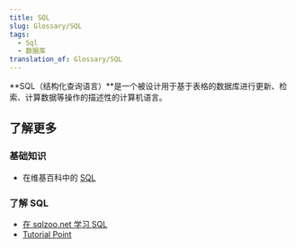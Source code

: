 ```yaml
---
title: SQL
slug: Glossary/SQL
tags:
  - Sql
  - 数据库
translation_of: Glossary/SQL
---
```

**SQL（结构化查询语言）**是一个被设计用于基于表格的数据库进行更新、检索、计算数据等操作的描述性的计算机语言。

## 了解更多

### 基础知识

- 在维基百科中的 [SQL](https://zh.wikipedia.org/wiki/SQL)

### 了解 SQL

- [在 sqlzoo.net 学习 SQL](https://sqlzoo.net/wiki/SQL_Tutorial)
- [Tutorial Point](https://www.tutorialspoint.com/sql/)
